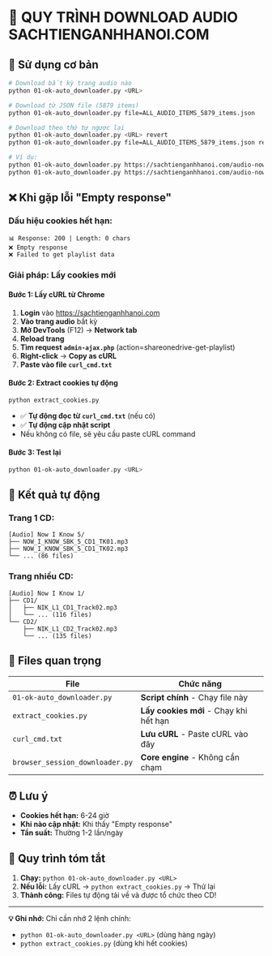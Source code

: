 # 🎵 QUY TRÌNH DOWNLOAD AUDIO SACHTIENGANHHANOI.COM

## 🚀 Sử dụng cơ bản

```bash
# Download bất kỳ trang audio nào
python 01-ok-auto_downloader.py <URL>

# Download từ JSON file (5879 items)
python 01-ok-auto_downloader.py file=ALL_AUDIO_ITEMS_5879_items.json

# Download theo thứ tự ngược lại
python 01-ok-auto_downloader.py <URL> revert
python 01-ok-auto_downloader.py file=ALL_AUDIO_ITEMS_5879_items.json revert

# Ví dụ:
python 01-ok-auto_downloader.py https://sachtienganhhanoi.com/audio-now-i-know-1-student-book-audio-cd/
python 01-ok-auto_downloader.py https://sachtienganhhanoi.com/audio-now-i-know-5-student-book-audio-cd/ revert
```

## ❌ Khi gặp lỗi "Empty response"

### Dấu hiệu cookies hết hạn:
```
📊 Response: 200 | Length: 0 chars
❌ Empty response
❌ Failed to get playlist data
```

### Giải pháp: Lấy cookies mới

#### Bước 1: Lấy cURL từ Chrome
1. **Login** vào https://sachtienganhhanoi.com
2. **Vào trang audio** bất kỳ
3. **Mở DevTools** (F12) → **Network tab**
4. **Reload trang**
5. **Tìm request `admin-ajax.php`** (action=shareonedrive-get-playlist)
6. **Right-click** → **Copy as cURL**
7. **Paste vào file `curl_cmd.txt`**

#### Bước 2: Extract cookies tự động
```bash
python extract_cookies.py
```
- ✅ **Tự động đọc từ `curl_cmd.txt`** (nếu có)
- ✅ **Tự động cập nhật script** 
- Nếu không có file, sẽ yêu cầu paste cURL command

#### Bước 3: Test lại
```bash
python 01-ok-auto_downloader.py <URL>
```

## 📁 Kết quả tự động

### Trang 1 CD:
```
[Audio] Now I Know 5/
├── NOW_I_KNOW_SBK_5_CD1_TK01.mp3
├── NOW_I_KNOW_SBK_5_CD1_TK02.mp3
└── ... (86 files)
```

### Trang nhiều CD:
```
[Audio] Now I Know 1/
├── CD1/
│   ├── NIK_L1_CD1_Track02.mp3
│   └── ... (116 files)
└── CD2/
    ├── NIK_L1_CD2_Track02.mp3
    └── ... (135 files)
```

## 🔧 Files quan trọng

| File | Chức năng |
|------|-----------|
| `01-ok-auto_downloader.py` | **Script chính** - Chạy file này |
| `extract_cookies.py` | **Lấy cookies mới** - Chạy khi hết hạn |
| `curl_cmd.txt` | **Lưu cURL** - Paste cURL vào đây |
| `browser_session_downloader.py` | **Core engine** - Không cần chạm |

## ⏰ Lưu ý

- **Cookies hết hạn:** 6-24 giờ
- **Khi nào cập nhật:** Khi thấy "Empty response"
- **Tần suất:** Thường 1-2 lần/ngày

## 🎯 Quy trình tóm tắt

1. **Chạy:** `python 01-ok-auto_downloader.py <URL>`
2. **Nếu lỗi:** Lấy cURL → `python extract_cookies.py` → Thử lại
3. **Thành công:** Files tự động tải về và được tổ chức theo CD!

---

**💡 Ghi nhớ:** Chỉ cần nhớ 2 lệnh chính:
- `python 01-ok-auto_downloader.py <URL>` (dùng hàng ngày)
- `python extract_cookies.py` (dùng khi hết cookies)